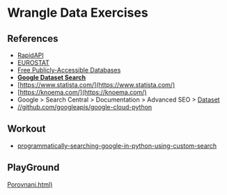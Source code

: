 # Wrangle Data Exercises

## References
- [RapidAPI](https://rapidapi.com/)
- [EUROSTAT](https://ec.europa.eu/eurostat/en/)
- [Free Publicly-Accessible Databases](https://www.library.ucsb.edu/search-research/free-databases)
- **[Google Dataset Search](https://datasetsearch.research.google.com/)**
- [https://www.statista.com/](https://www.statista.com/)
- [https://knoema.com/](https://knoema.com/)
- Google > Search Central > Documentation > Advanced SEO > [Dataset](https://developers.google.com/search/docs/advanced/structured-data/dataset)
- [//github.com/googleapis/google-cloud-python](https://github.com/googleapis/google-cloud-python)

## Workout
- [programmatically-searching-google-in-python-using-custom-search](https://stackoverflow.com/questions/37083058/programmatically-searching-google-in-python-using-custom-search)

## PlayGround
[Porovnani.html)](https://htmlpreview.github.io/?https://github.com/lustraka/Data_Analysis_Workouts/blob/main/Wrangle_Data/Porovnani.html)
